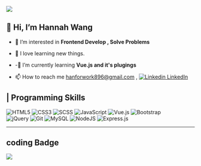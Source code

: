 ![](https://media.giphy.com/media/6W42KCwzXtPgfcGzsV/giphy.gif)
## 👋 Hi, I’m Hannah Wang ## 
- 👀 I’m interested in **Frontend Develop , Solve Problems** 
- 🧡 I love  learning new things.
- -🌱 I’m currently learning **Vue.js and it's plugings**

- 📫 How to reach me <hanforwork896@gmail.com> ,
  [![Linkedin](https://i.stack.imgur.com/gVE0j.png) LinkedIn](https://www.linkedin.com/in/%E6%B6%B5-%E7%8E%8B-9b40b0242)

<!---
hangineer/hangineer is a ✨ special ✨ repository because its `README.md` (this file) appears on your GitHub profile.
You can click the Preview link to take a look at your changes.
--->
## | Programming Skills ##
![HTML5](https://img.shields.io/badge/html5-%23E34F26.svg?style=for-the-badge&logo=html5&logoColor=white)
![CSS3](https://img.shields.io/badge/css3-%231572B6.svg?style=for-the-badge&logo=css3&logoColor=white)
![SCSS](https://img.shields.io/badge/Sass-CC6699?style=for-the-badge&logo=sass&logoColor=white)
![JavaScript](https://img.shields.io/badge/javascript-%23323330.svg?style=for-the-badge&logo=javascript&logoColor=%23F7DF1E)
![Vue.js](https://img.shields.io/badge/Vue.js-35495E?style=for-the-badge&logo=vue.js&logoColor=4FC08D)
![Bootstrap](https://img.shields.io/badge/bootstrap-%23563D7C.svg?style=for-the-badge&logo=bootstrap&logoColor=white)  
![jQuery](https://img.shields.io/badge/jquery-%230769AD.svg?style=for-the-badge&logo=jquery&logoColor=white)
![Git](https://img.shields.io/badge/git-%23F05033.svg?style=for-the-badge&logo=git&logoColor=white)
![MySQL](https://img.shields.io/badge/mysql-%2300f.svg?style=for-the-badge&logo=mysql&logoColor=white)
![NodeJS](https://img.shields.io/badge/node.js-6DA55F?style=for-the-badge&logo=node.js&logoColor=white)
![Express.js](https://img.shields.io/badge/express.js-%23404d59.svg?style=for-the-badge&logo=express&logoColor=%2361DAFB)

--- 

## coding Badge
![](https://www.codewars.com/users/hangineer/badges/small)

<!-- [![Hannah's GitHub stats](https://github-readme-stats.vercel.app/api?username=anuraghazra)](https://github.com/anuraghazra/github-readme-stats) -->
